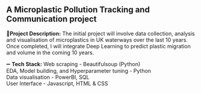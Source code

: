 ## A Microplastic Pollution Tracking and Communication project

📑**Project Description:** The initial project will involve data collection, analysis and visualisation of microplastics in UK waterways over the last 10 years. Once completed, I will integrate Deep Learning to predict plastic migration and volume in the coming 10 years.

➖ **Tech Stack:** Web scraping - Beautifulsoup (Python)
                <br>EDA, Model building, and Hyperparameter tuning - Python
                <br>Data visualisation - PowerBI, SQL
                <br>User Interface - Javascript, HTML & CSS
                



